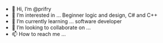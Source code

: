 - 👋 Hi, I’m @prifry
- 👀 I’m interested in ... Beginner logic and design, C# and C++
- 🌱 I’m currently learning ... software developer 
- 💞️ I’m looking to collaborate on ...
- 📫 How to reach me ...

<!---
prifry/prifry is a ✨ special ✨ repository because its `README.md` (this file) appears on your GitHub profile.
You can click the Preview link to take a look at your changes.
--->
